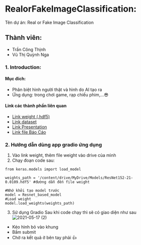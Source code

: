 # RealorFakeImageClassification:
 Tên dự án: Real or Fake Image Classification
## Thành viên:
* Trần Công Thịnh
* Vũ Thị Quỳnh Nga

### 1. Introduction:
#### Mục đích:
* Phân biệt hình người thật và hình do AI tạo ra
* Ứng dụng: trong chơi game, rạp chiếu phim,...😎

#### Link các thành phần liên quan
* [Link weight (.hdf5)](https://drive.google.com/drive/folders/1BHIh8p08TQvfreLLZnWOaA_RL8nWNTVa?usp=sharing) 
* [Link dataset](https://drive.google.com/drive/folders/1zE4g0rGf27Sjzz3-RTwQ4K4O0khzglxe?usp=sharing)
* [Link Presentation](https://docs.google.com/presentation/d/12o2xQ4W0sg7fAQ4GHayeycuZOKQu6MArjVX_nGfaGbA/edit?usp=sharing)
* [Link file Báo Cáo](https://hackmd.io/@vuthiquynhnga/Hy7WrEZwu)

### 2. Hướng dẫn dùng app gradio ứng dụng

1. Vào link weight, thêm file weight vào drive của mình
2. Chạy đoạn code sau:
```
from keras.models import load_model

weights_path = '/content/drive/MyDrive/Models/ResNet152-21-0.0109.hdf5' #đường dẫn đến file weight

#Nhớ khởi tạo model trước
model = Resnet_based_model
#Load weight
model.load_weights(weights_path)
```
3. Sử dụng Gradio
Sau khi code chạy thì sẽ có giao diện như sau
![2021-05-17 (2)](https://user-images.githubusercontent.com/42512473/118430885-54c45200-b6ff-11eb-9578-0fc16a68b8ec.png)
* Kéo hình bỏ vào khung
* Bấm submit
* Chờ ra kết quả ở bên tay phải 👍
